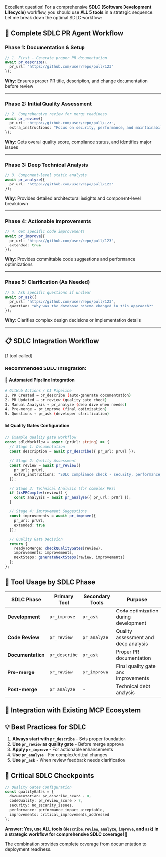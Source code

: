 Excellent question! For a comprehensive **SDLC (Software Development Lifecycle)** workflow, you should use **ALL 5 tools** in a strategic sequence. Let me break down the optimal SDLC workflow:

## 🚀 **Complete SDLC PR Agent Workflow**

### **Phase 1: Documentation & Setup**
```typescript
// 1. First - Generate proper PR documentation
await pr_describe({
  pr_url: "https://github.com/user/repo/pull/123"
});
```
**Why**: Ensures proper PR title, description, and change documentation before review

---

### **Phase 2: Initial Quality Assessment** 
```typescript
// 2. Comprehensive review for merge readiness
await pr_review({
  pr_url: "https://github.com/user/repo/pull/123",
  extra_instructions: "Focus on security, performance, and maintainability"
});
```
**Why**: Gets overall quality score, compliance status, and identifies major issues

---

### **Phase 3: Deep Technical Analysis**
```typescript
// 3. Component-level static analysis
await pr_analyze({
  pr_url: "https://github.com/user/repo/pull/123"
});
```
**Why**: Provides detailed architectural insights and component-level breakdown

---

### **Phase 4: Actionable Improvements**
```typescript
// 4. Get specific code improvements
await pr_improve({
  pr_url: "https://github.com/user/repo/pull/123",
  extended: true
});
```
**Why**: Provides committable code suggestions and performance optimizations

---

### **Phase 5: Clarification (As Needed)**
```typescript
// 5. Ask specific questions if unclear
await pr_ask({
  pr_url: "https://github.com/user/repo/pull/123",
  question: "Why was the database schema changed in this approach?"
});
```
**Why**: Clarifies complex design decisions or implementation details

---

## 📋 **SDLC Integration Workflow**

[1 tool called]

### **Recommended SDLC Integration:**

#### **🔄 Automated Pipeline Integration**
```bash
# GitHub Actions / CI Pipeline
1. PR Created → pr_describe (auto-generate documentation)
2. PR Updated → pr_review (quality gate check)
3. Manual Analysis → pr_analyze (deep dive when needed)
4. Pre-merge → pr_improve (final optimization)
5. Questions → pr_ask (developer clarification)
```

#### **📊 Quality Gates Configuration**
```typescript
// Example quality gate workflow
const sdlcWorkflow = async (prUrl: string) => {
  // Stage 1: Documentation
  const description = await pr_describe({ pr_url: prUrl });
  
  // Stage 2: Quality Assessment
  const review = await pr_review({ 
    pr_url: prUrl,
    extra_instructions: "SDLC compliance check - security, performance, maintainability"
  });
  
  // Stage 3: Technical Analysis (for complex PRs)
  if (isPRComplex(review)) {
    const analysis = await pr_analyze({ pr_url: prUrl });
  }
  
  // Stage 4: Improvement Suggestions
  const improvements = await pr_improve({ 
    pr_url: prUrl, 
    extended: true 
  });
  
  // Quality Gate Decision
  return {
    readyToMerge: checkQualityGates(review),
    improvements: improvements,
    nextSteps: generateNextSteps(review, improvements)
  };
};
```

## 🎯 **Tool Usage by SDLC Phase**

| SDLC Phase | Primary Tool | Secondary Tools | Purpose |
|------------|--------------|-----------------|---------|
| **Development** | `pr_improve` | `pr_ask` | Code optimization during development |
| **Code Review** | `pr_review` | `pr_analyze` | Quality assessment and deep analysis |
| **Documentation** | `pr_describe` | `pr_ask` | Proper PR documentation |
| **Pre-merge** | `pr_review` | `pr_improve` | Final quality gate and improvements |
| **Post-merge** | `pr_analyze` | - | Technical debt analysis |

## 🔧 **Integration with Existing MCP Ecosystem**


## 💡 **Best Practices for SDLC**

1. **Always start with `pr_describe`** - Sets proper foundation
2. **Use `pr_review` as quality gate** - Before merge approval
3. **Apply `pr_improve`** - For actionable enhancements
4. **Use `pr_analyze`** - For complex/critical changes
5. **Use `pr_ask`** - When review feedback needs clarification

## 🚨 **Critical SDLC Checkpoints**

```typescript
// Quality Gates Configuration
const qualityGates = {
  documentation: pr_describe_score > 8,
  codeQuality: pr_review_score > 7,
  security: no_security_issues,
  performance: performance_impact_acceptable,
  improvements: critical_improvements_addressed
};
```

**Answer: Yes, use ALL tools (`describe`, `review`, `analyze`, `improve`, and `ask`) in a strategic workflow for comprehensive SDLC coverage!** 🎯

The combination provides complete coverage from documentation to deployment readiness.